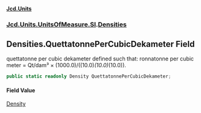 #### [Jcd.Units](index 'index')
### [Jcd.Units.UnitsOfMeasure.SI](Jcd.Units.UnitsOfMeasure.SI 'Jcd.Units.UnitsOfMeasure.SI').[Densities](Densities 'Jcd.Units.UnitsOfMeasure.SI.Densities')

## Densities.QuettatonnePerCubicDekameter Field

quettatonne per cubic dekameter defined such that: ronnatonne per cubic meter = Qt/dam³ ×
(1000.0)/((10.0)*(10.0)*(10.0)).

```csharp
public static readonly Density QuettatonnePerCubicDekameter;
```

#### Field Value
[Density](Density 'Jcd.Units.UnitTypes.Density')
